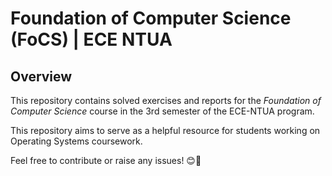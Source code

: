 # Foundation of Computer Science (FoCS) | ECE NTUA
## Overview
This repository contains solved exercises and reports for the *Foundation of Computer Science* course in the 3rd semester of the ECE-NTUA program. <br>

This repository aims to serve as a helpful resource for students working on Operating Systems coursework. <br>

Feel free to contribute or raise any issues! 😊🎯
